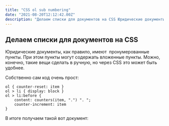 ```yaml
---
title: "CSS ol sub numbering"
date: "2021-08-20T12:12:42.00Z"
description: "Делаем списки для документов на CSS Юридические документы, как правило, имеют  пронумерованные пункты. При этом пункты могут сод"
---
```


<h2 id="-css">Делаем списки для документов на CSS</h2><p>Юридические документы, как правило, имеют  пронумерованные пункты. При этом пункты могут содержать вложенные пункты. Можно, конечно, такие вещи сделать в ручную, но через CSS это может быть удобнее.</p><p>Собственно сам код очень прост:</p><pre><code class="language-css">ol { counter-reset: item }
ol &gt; li { display: block }
ol &gt; li:before {
    content: counters(item, ".") ". ";
    counter-increment: item
}</code></pre><p>В итоге получаем такой вот документ:</p><figure class="kg-card kg-image-card"><img src="https://raw.githubusercontent.com/geekjob/gatsby-starter-blog/main/content/images/2021/08/--------------2021-08-20---15.12.06.png" class="kg-image" alt srcset="https://raw.githubusercontent.com/geekjob/gatsby-starter-blog/main/content/images/size/w600/2021/08/--------------2021-08-20---15.12.06.png 600w, https://raw.githubusercontent.com/geekjob/gatsby-starter-blog/main/content/images/size/w1000/2021/08/--------------2021-08-20---15.12.06.png 1000w, https://raw.githubusercontent.com/geekjob/gatsby-starter-blog/main/content/images/size/w1600/2021/08/--------------2021-08-20---15.12.06.png 1600w, https://raw.githubusercontent.com/geekjob/gatsby-starter-blog/main/content/images/2021/08/--------------2021-08-20---15.12.06.png 2034w" sizes="(min-width: 720px) 720px"></figure>

